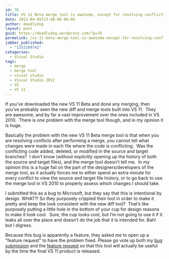 ```yaml
---
id: 76
title: VS 11 Beta merge tool is awesome, except for resolving conflicts
date: 2012-04-05T23:48:00-06:00
author: deadlydog
layout: post
guid: https://deadlydog.wordpress.com/?p=76
permalink: /vs-11-beta-merge-tool-is-awesome-except-for-resolving-conflicts/
jabber_published:
  - "1353109742"
categories:
  - Visual Studio
tags:
  - merge
  - merge tool
  - visual studio
  - Visual Studio 2012
  - VS
  - VS 11
---
```

If you&#8217;ve downloaded the new VS 11 Beta and done any merging, then you&#8217;ve probably seen the new diff and merge tools built into VS 11.&#160; They are awesome, and by far a vast improvement over the ones included in VS 2010.&#160; There is one problem with the merge tool though, and in my opinion it is huge. 

Basically the problem with the new VS 11 Beta merge tool is that when you are resolving conflicts after performing a merge, you cannot tell what changes were made in each file where the code is conflicting.&#160; Was the conflicting code added, deleted, or modified in the source and target branches?&#160; I don&#8217;t know (without explicitly opening up the history of both the source and target files), and the merge tool doesn&#8217;t tell me.&#160; In my opinion this is a huge fail on the part of the designers/developers of the merge tool, as it actually forces me to either spend an extra minute for every conflict to view the source and target file history, or to go back to use the merge tool in VS 2010 to properly assess which changes I should take. 

I submitted this as a bug to Microsoft, but they say that this is intentional by design. WHAT?! So they purposely crippled their tool in order to make it pretty and keep the look consistent with the new diff tool?&#160; That&#8217;s like purposely putting a little hole in the bottom of your cup for design reasons to make it look cool.&#160; Sure, the cup looks cool, but I&#8217;m not going to use it if it leaks all over the place and doesn&#8217;t do the job that it is intended for. Bah! but I digress. 

Because this bug is apparently a feature, they asked me to open up a "feature request" to have the problem fixed. Please go vote up both my [bug submission](https://connect.microsoft.com/VisualStudio/feedback/details/734678/tfs-11-beta-merge-tool-code-change-conflicts-are-not-clear) and the [feature request](http://visualstudio.uservoice.com/forums/121579-visual-studio/suggestions/2741136-change-vs-11-merge-tool-conflict-coloring-to-conve) so that this tool will actually be useful by the time the final VS 11 product is released.